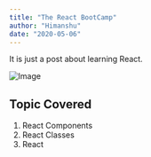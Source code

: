 ```yaml
---
title: "The React BootCamp"
author: "Himanshu"
date: "2020-05-06"
---
```


It is just a post about learning React.

![Image](https://cdn.pixabay.com/photo/2015/06/19/21/24/the-road-815297__340.jpg)

## Topic Covered

1. React Components
2. React Classes
3. React
